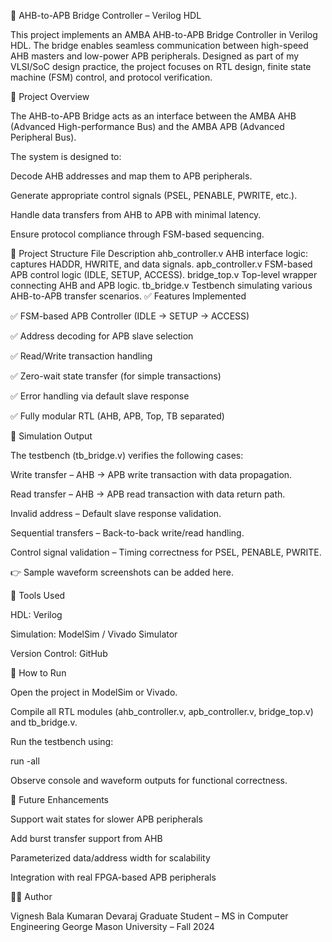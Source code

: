 🔗 AHB-to-APB Bridge Controller – Verilog HDL

This project implements an AMBA AHB-to-APB Bridge Controller in Verilog HDL. The bridge enables seamless communication between high-speed AHB masters and low-power APB peripherals. Designed as part of my VLSI/SoC design practice, the project focuses on RTL design, finite state machine (FSM) control, and protocol verification.

📌 Project Overview

The AHB-to-APB Bridge acts as an interface between the AMBA AHB (Advanced High-performance Bus) and the AMBA APB (Advanced Peripheral Bus).

The system is designed to:

Decode AHB addresses and map them to APB peripherals.

Generate appropriate control signals (PSEL, PENABLE, PWRITE, etc.).

Handle data transfers from AHB to APB with minimal latency.

Ensure protocol compliance through FSM-based sequencing.

📂 Project Structure
File	Description
ahb_controller.v	AHB interface logic: captures HADDR, HWRITE, and data signals.
apb_controller.v	FSM-based APB control logic (IDLE, SETUP, ACCESS).
bridge_top.v	Top-level wrapper connecting AHB and APB logic.
tb_bridge.v	Testbench simulating various AHB-to-APB transfer scenarios.
✅ Features Implemented

✅ FSM-based APB Controller (IDLE → SETUP → ACCESS)

✅ Address decoding for APB slave selection

✅ Read/Write transaction handling

✅ Zero-wait state transfer (for simple transactions)

✅ Error handling via default slave response

✅ Fully modular RTL (AHB, APB, Top, TB separated)

🧪 Simulation Output

The testbench (tb_bridge.v) verifies the following cases:

Write transfer – AHB → APB write transaction with data propagation.

Read transfer – AHB → APB read transaction with data return path.

Invalid address – Default slave response validation.

Sequential transfers – Back-to-back write/read handling.

Control signal validation – Timing correctness for PSEL, PENABLE, PWRITE.

👉 Sample waveform screenshots can be added here.

🔧 Tools Used

HDL: Verilog

Simulation: ModelSim / Vivado Simulator

Version Control: GitHub

🚀 How to Run

Open the project in ModelSim or Vivado.

Compile all RTL modules (ahb_controller.v, apb_controller.v, bridge_top.v) and tb_bridge.v.

Run the testbench using:

run -all


Observe console and waveform outputs for functional correctness.

🧠 Future Enhancements

Support wait states for slower APB peripherals

Add burst transfer support from AHB

Parameterized data/address width for scalability

Integration with real FPGA-based APB peripherals

👨‍💻 Author

Vignesh Bala Kumaran Devaraj
Graduate Student – MS in Computer Engineering
George Mason University – Fall 2024
